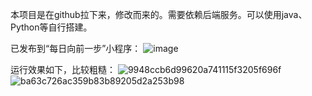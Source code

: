 本项目是在github拉下来，修改而来的。需要依赖后端服务。可以使用java、Python等自行搭建。

已发布到“每日向前一步”小程序：
![image](https://user-images.githubusercontent.com/17305717/159398672-8a4461ed-58ce-43ac-9035-0d6bbbf9830a.png)


运行效果如下，比较粗糙：
![9948ccb6d99620a741115f3205f696f](https://user-images.githubusercontent.com/17305717/159398324-a80d4b5f-1b87-44e3-b03f-28bfad4f70b3.jpg)
![ba63c726ac359b83b89205d2a253b98](https://user-images.githubusercontent.com/17305717/159398360-3f25da16-0d21-4c5e-8c21-b48b40172597.jpg)
